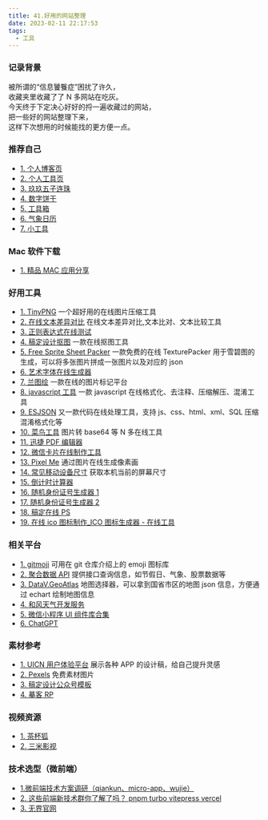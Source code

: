 ```yaml
---
title: 41.好用的网站整理
date: 2023-02-11 22:17:53
tags:
  - 工具
---
```


### 记录背景

被所谓的“信息饕餮症”困扰了许久，  
收藏夹里收藏了了 N 多网站在吃灰。  
今天终于下定决心好好的捋一遍收藏过的网站，  
把一些好的网站整理下来，  
这样下次想用的时候能找的更方便一点。

<!-- more -->

### 推荐自己

- [1. 个人博客页](https://www.xshuliner.online/portal/gengjian1203/)
- [2. 个人工具页](https://www.xshuliner.online/portal/viewtool/#/?pageName=PageTool)
- [3. 玖玖五子连珠](https://www.xshuliner.online/portal/fiveball/)
- [4. 数字饼干](https://www.xshuliner.online/portal/mathcookies/)
- [5. 工具箱](https://www.xshuliner.online/portal/zero/)
- [6. 气象日历](https://www.xshuliner.online/portal/weather/)
- [7. 小工具](https://www.xshuliner.online/portal/carbon/)

### Mac 软件下载

- [1. 精品 MAC 应用分享](https://xclient.info/)

### 好用工具

- [1. TinyPNG](https://tinypng.com/) 一个超好用的在线图片压缩工具
- [2. 在线文本差异对比](https://www.jq22.com/textDifference) 在线文本差异对比,文本比对、文本比较工具
- [3. 正则表达式在线测试](https://c.runoob.com/front-end/854/)
- [4. 稿定设计抠图](https://www.gaoding.com/koutu?) 一款在线抠图工具
- [5. Free Sprite Sheet Packer](https://www.codeandweb.com/free-sprite-sheet-packer) 一款免费的在线 TexturePacker 用于雪碧图的生成，可以将多张图片拼成一张图片以及对应的 json
- [6. 艺术字体在线生成器](https://fonthaha.com/edit)
- [7. 兰图绘](https://www.ldmap.net/index.html) 一款在线的图片标记平台
- [8. javascript 工具](https://tool.lu/js/) 一款 javascript 在线格式化、去注释、压缩解压、混淆工具
- [9. ESJSON](http://www.esjson.com/jsformat.html) 又一款代码在线处理工具，支持 js、css、html、xml、SQL 压缩混淆格式化等
- [10. 菜鸟工具](https://c.runoob.com/front-end/59/) 图片转 base64 等 N 多在线工具
- [11. 迅捷 PDF 编辑器](https://app.xunjiepdf.com/editor)
- [12. 微信卡片在线制作工具](https://check.lzfh.com/wx/)
- [13. Pixel Me](https://pixel-me.tokyo/en/) 通过图片在线生成像素画
- [14. 常见移动设备尺寸](https://www.strerr.com/screen.html) 获取本机当前的屏幕尺寸
- [15. 倒计时计算器](https://m.wannianli.tianqi.com/jisuanqi/daoshuri/?ivk_sa=1024609w)
- [16. 随机身份证号生成器 1](http://sfz.fatcarter.cn/)
- [17. 随机身份证号生成器 2](http://sfz.uzuzuz.com/)
- [18. 稿定在线 PS](https://ps.gaoding.com/#/)
- [19. 在线 ico 图标制作\_ICO 图标生成器 - 在线工具](http://ico.bst108.com/)

### 相关平台

- [1. gitmoji](https://gitmoji.dev/) 可用在 git 仓库介绍上的 emoji 图标库
- [2. 聚合数据 API](https://www.juhe.cn/) 提供接口查询信息，如节假日、气象、股票数据等
- [3. DataV.GeoAtlas](https://datav.aliyun.com/portal/school/atlas/area_selector#&lat=30.332329214580188&lng=106.72278672066881&zoom=3.5) 地图选择器，可以拿到国省市区的地图 json 信息，方便通过 echart 绘制地图信息
- [4. 和风天气开发服务](https://dev.qweather.com/)
- [5. 微信小程序 UI 组件库合集](https://developers.weixin.qq.com/community/develop/article/doc/000ecc775a86807f7ba9b7dc956c13)
- [6. ChatGPT](https://chat.openai.com/chat)

### 素材参考

- [1. UICN 用户体验平台](https://www.ui.cn/singlist) 展示各种 APP 的设计稿，给自己提升灵感
- [2. Pexels](https://www.pexels.com/zh-cn/) 免费素材图片
- [3. 稿定设计公众号模板](https://www.gaoding.com/scenes/newmedia?ids=4828770,4833303)
- [4. 摹客 RP](https://www.mockplus.cn/example/rp)

### 视频资源

- [1. 茶杯狐](https://cupfox.app/)
- [2. 三米影视](https://www.smmy360.com/)

### 技术选型（微前端）

- [1.微前端技术方案调研（qiankun、micro-app、wujie）](https://zhuanlan.zhihu.com/p/634567028)
- [2. 这些前端新技术群你了解了吗？ pnpm turbo vitepress vercel](https://blog.csdn.net/JKK_jkk/article/details/128133638)
- [3. 无界官网](https://wujie-micro.github.io/doc/guide/start.html)
